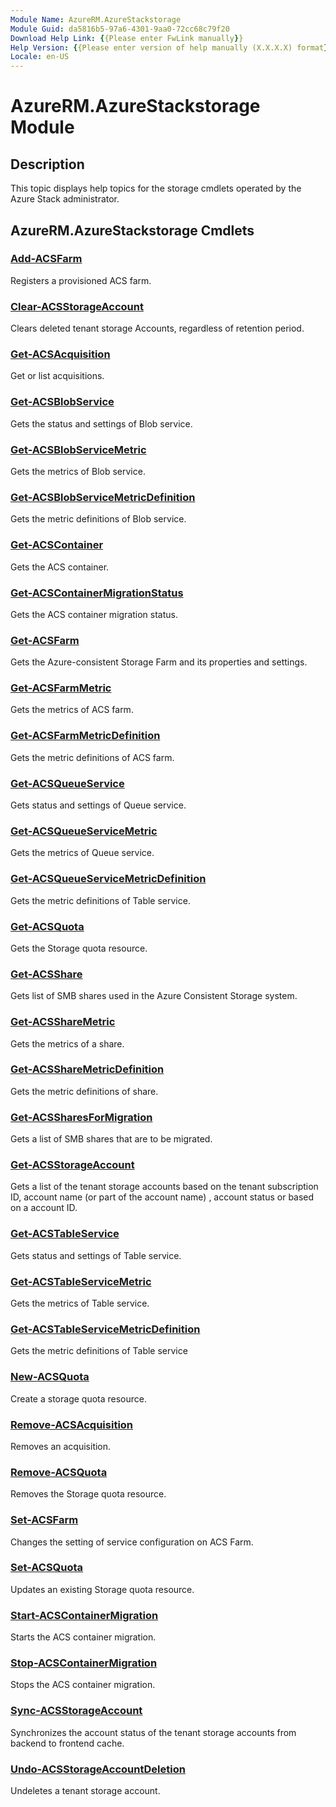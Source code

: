 ```yaml
---
Module Name: AzureRM.AzureStackstorage
Module Guid: da5816b5-97a6-4301-9aa0-72cc68c79f20
Download Help Link: {{Please enter FwLink manually}}
Help Version: {{Please enter version of help manually (X.X.X.X) format}}
Locale: en-US
---
```


# AzureRM.AzureStackstorage Module
## Description
This topic displays help topics for the storage cmdlets operated by the Azure Stack administrator.

## AzureRM.AzureStackstorage Cmdlets
### [Add-ACSFarm](Add-ACSFarm.md)
Registers a provisioned ACS farm.

### [Clear-ACSStorageAccount](Clear-ACSStorageAccount.md)
Clears deleted tenant storage Accounts, regardless of retention period.

### [Get-ACSAcquisition](Get-ACSAcquisition.md)
Get or list acquisitions.

### [Get-ACSBlobService](Get-ACSBlobService.md)
Gets the status and settings of Blob service.

### [Get-ACSBlobServiceMetric](Get-ACSBlobServiceMetric.md)
Gets the metrics of Blob service.

### [Get-ACSBlobServiceMetricDefinition](Get-ACSBlobServiceMetricDefinition.md)
Gets the metric definitions of Blob service.

### [Get-ACSContainer](Get-ACSContainer.md)
Gets the ACS container.

### [Get-ACSContainerMigrationStatus](Get-ACSContainerMigrationStatus.md)
Gets the ACS container migration status.

### [Get-ACSFarm](Get-ACSFarm.md)
Gets the Azure-consistent Storage Farm and its properties and settings.

### [Get-ACSFarmMetric](Get-ACSFarmMetric.md)
Gets the metrics of ACS farm.

### [Get-ACSFarmMetricDefinition](Get-ACSFarmMetricDefinition.md)
Gets the metric definitions of ACS farm.

### [Get-ACSQueueService](Get-ACSQueueService.md)
Gets status and settings of Queue service.

### [Get-ACSQueueServiceMetric](Get-ACSQueueServiceMetric.md)
Gets the metrics of Queue service.

### [Get-ACSQueueServiceMetricDefinition](Get-ACSQueueServiceMetricDefinition.md)
Gets the metric definitions of Table service.

### [Get-ACSQuota](Get-ACSQuota.md)
Gets the Storage quota resource.

### [Get-ACSShare](Get-ACSShare.md)
Gets list of SMB shares used in the Azure Consistent Storage system.

### [Get-ACSShareMetric](Get-ACSShareMetric.md)
Gets the metrics of a share.

### [Get-ACSShareMetricDefinition](Get-ACSShareMetricDefinition.md)
Gets the metric definitions of share.

### [Get-ACSSharesForMigration](Get-ACSSharesForMigration.md)
Gets a list of SMB shares that are to be migrated.

### [Get-ACSStorageAccount](Get-ACSStorageAccount.md)
Gets a list of the tenant storage accounts based on the tenant subscription ID, account name (or part of the account name) , account status or based on a account ID.

### [Get-ACSTableService](Get-ACSTableService.md)
Gets status and settings of Table service.

### [Get-ACSTableServiceMetric](Get-ACSTableServiceMetric.md)
Gets the metrics of Table service.

### [Get-ACSTableServiceMetricDefinition](Get-ACSTableServiceMetricDefinition.md)
Gets the metric definitions of Table service

### [New-ACSQuota](New-ACSQuota.md)
Create a storage quota resource.

### [Remove-ACSAcquisition](Remove-ACSAcquisition.md)
Removes an acquisition.

### [Remove-ACSQuota](Remove-ACSQuota.md)
Removes the Storage quota resource.

### [Set-ACSFarm](Set-ACSFarm.md)
Changes the setting of service configuration on ACS Farm.

### [Set-ACSQuota](Set-ACSQuota.md)
Updates an existing Storage quota resource.

### [Start-ACSContainerMigration](Start-ACSContainerMigration.md)
Starts the ACS container migration.

### [Stop-ACSContainerMigration](Stop-ACSContainerMigration.md)
Stops the ACS container migration.

### [Sync-ACSStorageAccount](Sync-ACSStorageAccount.md)
Synchronizes the account status of the tenant storage accounts from backend to frontend cache.

### [Undo-ACSStorageAccountDeletion](Undo-ACSStorageAccountDeletion.md)
Undeletes a tenant storage account.
